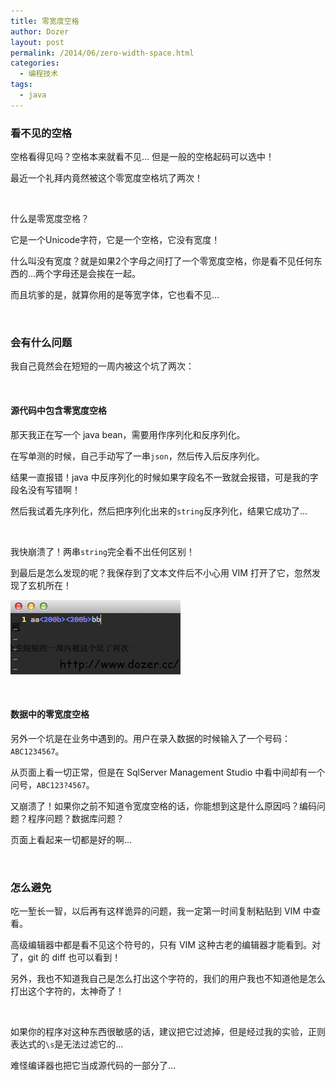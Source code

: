 ```yaml
---
title: 零宽度空格
author: Dozer
layout: post
permalink: /2014/06/zero-width-space.html
categories:
  - 编程技术
tags:
  - java
---
```


### 看不见的空格

空格看得见吗？空格本来就看不见… 但是一般的空格起码可以选中！

最近一个礼拜内竟然被这个零宽度空格坑了两次！

&nbsp;

什么是零宽度空格？

它是一个Unicode字符，它是一个空格，它没有宽度！

什么叫没有宽度？就是如果2个字母之间打了一个零宽度空格，你是看不见任何东西的…两个字母还是会挨在一起。

而且坑爹的是，就算你用的是等宽字体，它也看不见…

<!--more-->

&nbsp;

### 会有什么问题

我自己竟然会在短短的一周内被这个坑了两次：

&nbsp;

#### 源代码中包含零宽度空格

那天我正在写一个 java bean，需要用作序列化和反序列化。

在写单测的时候，自己手动写了一串`json`，然后传入后反序列化。

结果一直报错！java 中反序列化的时候如果字段名不一致就会报错，可是我的字段名没有写错啊！

然后我试着先序列化，然后把序列化出来的`string`反序列化，结果它成功了…

&nbsp;

我快崩溃了！两串`string`完全看不出任何区别！

到最后是怎么发现的呢？我保存到了文本文件后不小心用 VIM 打开了它，忽然发现了玄机所在！

[<img class="alignnone size-full wp-image-1509" src="/uploads/2014/06/vim.png" alt="vim" width="272" height="119" />][1]

&nbsp;

#### 数据中的零宽度空格

另外一个坑是在业务中遇到的。用户在录入数据的时候输入了一个号码：`ABC1234567`。

从页面上看一切正常，但是在 SqlServer Management Studio 中看中间却有一个问号，`ABC123?4567`。

又崩溃了！如果你之前不知道令宽度空格的话，你能想到这是什么原因吗？编码问题？程序问题？数据库问题？

页面上看起来一切都是好的啊…

&nbsp;

### 怎么避免

吃一堑长一智，以后再有这样诡异的问题，我一定第一时间复制粘贴到 VIM 中查看。

高级编辑器中都是看不见这个符号的，只有 VIM 这种古老的编辑器才能看到。对了，git 的 diff 也可以看到！

另外，我也不知道我自己是怎么打出这个字符的，我们的用户我也不知道他是怎么打出这个字符的，太神奇了！

&nbsp;

如果你的程序对这种东西很敏感的话，建议把它过滤掉，但是经过我的实验，正则表达式的`\s`是无法过滤它的…

难怪编译器也把它当成源代码的一部分了…

 [1]: /uploads/2014/06/vim.png
